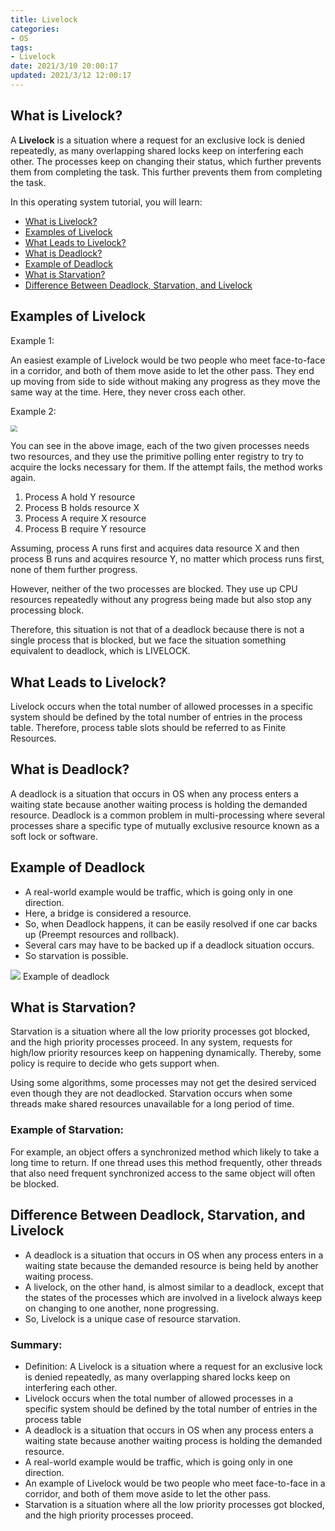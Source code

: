 ```yaml
---
title: Livelock
categories:
- OS
tags:
- Livelock
date: 2021/3/10 20:00:17
updated: 2021/3/12 12:00:17
---
```




What is Livelock?
-----------------

A **Livelock** is a situation where a request for an exclusive lock is denied repeatedly, as many overlapping shared locks keep on interfering each other. The processes keep on changing their status, which further prevents them from completing the task. This further prevents them from completing the task.

In this operating system tutorial, you will learn:

*   [What is Livelock?](#1)
*   [Examples of Livelock](#2)
*   [What Leads to Livelock?](#3)
*   [What is Deadlock?](#4)
*   [Example of Deadlock](#5)
*   [What is Starvation?](#6)
*   [Difference Between Deadlock, Starvation, and Livelock](#7)

Examples of Livelock
--------------------

Example 1:

An easiest example of Livelock would be two people who meet face-to-face in a corridor, and both of them move aside to let the other pass. They end up moving from side to side without making any progress as they move the same way at the time. Here, they never cross each other.

Example 2:

<img src="https://gitee.com/gaoyi-ai/image-bed/raw/master/images/122319_0813_LivelockWha1.png" style="zoom:67%;" />

You can see in the above image, each of the two given processes needs two resources, and they use the primitive polling enter registry to try to acquire the locks necessary for them. If the attempt fails, the method works again.

1.  Process A hold Y resource
2.  Process B holds resource X
3.  Process A require X resource
4.  Process B require Y resource

Assuming, process A runs first and acquires data resource X and then process B runs and acquires resource Y, no matter which process runs first, none of them further progress.

However, neither of the two processes are blocked. They use up CPU resources repeatedly without any progress being made but also stop any processing block.

Therefore, this situation is not that of a deadlock because there is not a single process that is blocked, but we face the situation something equivalent to deadlock, which is LIVELOCK.

What Leads to Livelock?
-----------------------

Livelock occurs when the total number of allowed processes in a specific system should be defined by the total number of entries in the process table. Therefore, process table slots should be referred to as Finite Resources.

What is Deadlock?
-----------------

A deadlock is a situation that occurs in OS when any process enters a waiting state because another waiting process is holding the demanded resource. Deadlock is a common problem in multi-processing where several processes share a specific type of mutually exclusive resource known as a soft lock or software.

Example of Deadlock
-------------------

*   A real-world example would be traffic, which is going only in one direction.
*   Here, a bridge is considered a resource.
*   So, when Deadlock happens, it can be easily resolved if one car backs up (Preempt resources and rollback).
*   Several cars may have to be backed up if a deadlock situation occurs.
*   So starvation is possible.

![](https://gitee.com/gaoyi-ai/image-bed/raw/master/images/122319_0813_LivelockWha2.png) Example of deadlock

What is Starvation?
-------------------

Starvation is a situation where all the low priority processes got blocked, and the high priority processes proceed. In any system, requests for high/low priority resources keep on happening dynamically. Thereby, some policy is require to decide who gets support when.

Using some algorithms, some processes may not get the desired serviced even though they are not deadlocked. Starvation occurs when some threads make shared resources unavailable for a long period of time.

### Example of Starvation:

For example, an object offers a synchronized method which likely to take a long time to return. If one thread uses this method frequently, other threads that also need frequent synchronized access to the same object will often be blocked.

Difference Between Deadlock, Starvation, and Livelock
-----------------------------------------------------

*   A deadlock is a situation that occurs in OS when any process enters in a waiting state because the demanded resource is being held by another waiting process.
*   A livelock, on the other hand, is almost similar to a deadlock, except that the states of the processes which are involved in a livelock always keep on changing to one another, none progressing.
*   So, Livelock is a unique case of resource starvation.

### Summary:

*   Definition: A Livelock is a situation where a request for an exclusive lock is denied repeatedly, as many overlapping shared locks keep on interfering each other.
*   Livelock occurs when the total number of allowed processes in a specific system should be defined by the total number of entries in the process table
*   A deadlock is a situation that occurs in OS when any process enters a waiting state because another waiting process is holding the demanded resource.
*   A real-world example would be traffic, which is going only in one direction.
*   An example of Livelock would be two people who meet face-to-face in a corridor, and both of them move aside to let the other pass.
*   Starvation is a situation where all the low priority processes got blocked, and the high priority processes proceed.